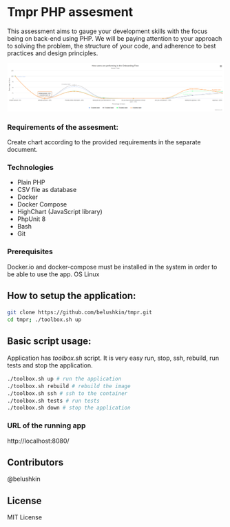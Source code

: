 # Tmpr PHP assesment
This assessment aims to gauge your development skills with the focus being on back-end using PHP. We will be paying attention to your approach to solving the problem, the structure of your code, and adherence to best practices and design principles.

![alt text](./public/assets/img/tmpr.png)

### Requirements of the assesment:
Create chart according to the provided requirements in the separate document.

### Technologies
- Plain PHP
- CSV file as database
- Docker
- Docker Compose
- HighChart (JavaScript library)
- PhpUnit 8
- Bash
- Git

### Prerequisites
Docker.io and docker-compose must be installed in the system in order to be able to use the app.
OS Linux

## How to setup the application:
```bash
git clone https://github.com/belushkin/tmpr.git
cd tmpr; ./toolbox.sh up
```

## Basic script usage:
Application has *toolbox.sh* script. It is very easy run, stop, ssh, rebuild, run tests and stop the application.

```bash
./toolbox.sh up # run the application
./toolbox.sh rebuild # rebuild the image
./toolbox.sh ssh # ssh to the container
./toolbox.sh tests # run tests
./toolbox.sh down # stop the application
```

### URL of the running app
http://localhost:8080/

## Contributors
@belushkin

## License
MIT License
